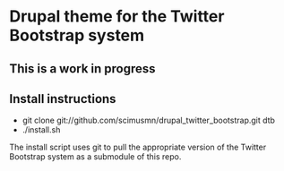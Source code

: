 # Drupal theme for the Twitter Bootstrap system

## This is a work in progress

## Install instructions
* git clone git://github.com/scimusmn/drupal_twitter_bootstrap.git dtb
* ./install.sh

The install script uses git to pull the appropriate version of the Twitter Bootstrap system as a submodule of this repo.
